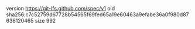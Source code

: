 version https://git-lfs.github.com/spec/v1
oid sha256:c7c52759d67728b54565f69fed65a19e60463a9efabe36a0f980d87636120465
size 992
